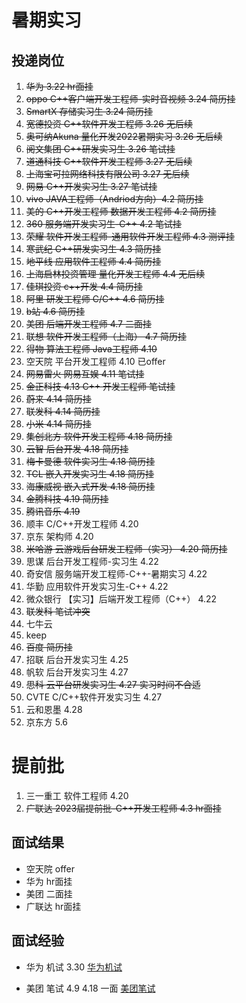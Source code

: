 # 暑期实习

## 投递岗位
1. ~~华为 3.22 hr面挂~~
2. ~~oppo C++客户端开发工程师-实时音视频 3.24  简历挂~~
3. ~~SmartX 存储实习生 3.24 简历挂~~
4. ~~宽德投资 C++软件开发工程师 3.26 无后续~~
5. ~~奥可纳Akuna 量化开发2022暑期实习 3.26 无后续~~
6. ~~阅文集团 C++研发实习生 3.26 笔试挂~~
7. ~~道通科技 C++软件开发工程师 3.27 无后续~~
8. ~~上海宝可拉网络科技有限公司 3.27 无后续~~
9. ~~网易 C++开发实习生 3.27 笔试挂~~
10. ~~vivo JAVA工程师（Andriod方向）4.2 简历挂~~
11. ~~美的 C++开发工程师 数据开发工程师 4.2 简历挂~~
12. ~~360 服务端开发实习生-C++ 4.2 笔试挂~~
13. ~~荣耀 软件开发工程师-通用软件开发工程师 4.3 测评挂~~
15. ~~寒武纪 C++研发实习生 4.3 简历挂~~
16. ~~地平线 应用软件工程师 4.4 简历挂~~
17. ~~上海启林投资管理 量化开发工程师 4.4 无后续~~
18. ~~佳琪投资 c++开发 4.4 简历挂~~
19. ~~阿里 研发工程师 C/C++ 4.6 简历挂~~
20. ~~b站 4.6 简历挂~~
21. ~~美团 后端开发工程师 4.7 二面挂~~
22. ~~联想 软件开发工程师（上海） 4.7 简历挂~~
23. ~~得物 算法工程师 Java工程师 4.10~~
24. 空天院 平台开发工程师 4.10 已offer
25. ~~网易雷火 网易互娱 4.11 笔试挂~~
26. ~~金正科技 4.13 C++ 开发工程师 笔试挂~~ 
27. ~~蔚来 4.14 简历挂~~
28. ~~联发科 4.14 简历挂~~
29. ~~小米 4.14 简历挂~~
30. ~~集创北方 软件开发工程师 4.18 简历挂~~
31. ~~云智 后台开发 4.18 简历挂~~
32. ~~梅卡曼德 软件实习生 4.18 简历挂~~
33. ~~TCL 嵌入开发实习生 4.18 简历挂~~
34. ~~海康威视 嵌入式开发 4.18 简历挂~~
35. ~~金腾科技 4.19 简历挂~~
36. ~~腾讯音乐 4.19~~
37. 顺丰 C/C++开发工程师 4.20
39. 京东 架构师 4.20
40. ~~米哈游 云游戏后台研发工程师（实习） 4.20 简历挂~~
41. 思谋 后台开发工程师-实习生 4.22
42. 奇安信 服务端开发工程师-C++-暑期实习 4.22
43. 华勤 应用软件开发实习生-C++ 4.22
44. 微众银行 【实习】后端开发工程师（C++） 4.22
45. ~~联发科 笔试冲突~~
46. 七牛云
47. keep
48. ~~百度 简历挂~~
49. 招联 后台开发实习生 4.25
50. 帆软 后台开发实习生 4.27
51. ~~思科 云平台研发实习生 4.27 实习时间不合适~~
52. CVTE C/C++软件开发实习生 4.27
53. 云和恩墨 4.28
54. 京东方 5.6

# 提前批
1. 三一重工 软件工程师 4.20
14. ~~广联达 2023届提前批-C++开发工程师 4.3 hr面挂~~

## 面试结果
- 空天院 offer
- 华为 hr面挂
- 美团 二面挂
- 广联达 hr面挂

## 面试经验  

- 华为 机试 3.30
[华为机试](https://www.nowcoder.com/discuss/919142?type=post&order=create&pos=&page=1&ncTraceId=&channel=-1&source_id=search_post_nctrack&gio_id=E1540C4C1D1FFD6FD3F271079B049B8B-1648800652477)

- 美团 笔试 4.9  4.18 一面
[美团笔试](https://leetcode-cn.com/circle/discuss/hAAj8i/)

